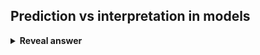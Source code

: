 ## Prediction vs interpretation in models
<details>
<summary><b>Reveal answer</b></summary>
Prediction - find the mapping function<br>Interpretation - Use omega to give us insight into what is important
</details>
